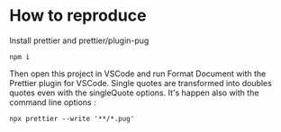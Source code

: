 # How to reproduce

Install prettier and prettier/plugin-pug

```
npm i
```

Then open this project in VSCode and run Format Document with the Prettier plugin for VSCode. Single quotes are transformed into doubles quotes even with the singleQuote options. It's happen also with the command line options :

```
npx prettier --write '**/*.pug'
```